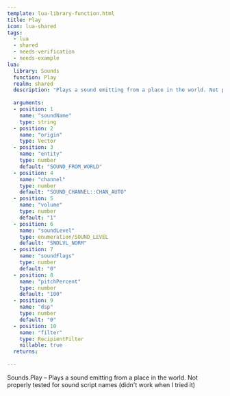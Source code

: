 ```yaml
---
template: lua-library-function.html
title: Play
icon: lua-shared
tags:
  - lua
  - shared
  - needs-verification
  - needs-example
lua:
  library: Sounds
  function: Play
  realm: shared
  description: "Plays a sound emitting from a place in the world. Not properly tested for sound script names (didn't work when I tried it)"
  
  arguments:
  - position: 1
    name: "soundName"
    type: string
  - position: 2
    name: "origin"
    type: Vector
  - position: 3
    name: "entity"
    type: number
    default: "SOUND_FROM_WORLD"
  - position: 4
    name: "channel"
    type: number
    default: "SOUND_CHANNEL::CHAN_AUTO"
  - position: 5
    name: "volume"
    type: number
    default: "1"
  - position: 6
    name: "soundLevel"
    type: enumeration/SOUND_LEVEL
    default: "SNDLVL_NORM"
  - position: 7
    name: "soundFlags"
    type: number
    default: "0"
  - position: 8
    name: "pitchPercent"
    type: number
    default: "100"
  - position: 9
    name: "dsp"
    type: number
    default: "0"
  - position: 10
    name: "filter"
    type: RecipientFilter
    nillable: true
  returns:
    
---
```


<div class="lua__search__keywords">
Sounds.Play &#x2013; Plays a sound emitting from a place in the world. Not properly tested for sound script names (didn't work when I tried it)
</div>
